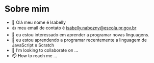 # Sobre mim

- 👋 Olá meu nome é Isabelly
- :+1: meu email de contato é isabelly.nabozny@escola.pr.gov.br
- 👀 eu estou interessado em aprender a programar novas linguagens.
- 🌱 eu estou aprendendo a programar recentemente a linguagem  de JavaScript e Scratch
- 💞️ I’m looking to collaborate on ...
- 📫 How to reach me ...

<!---
b3lly/b3lly is a ✨ special ✨ repository because its `README.md` (this file) appears on your GitHub profile.
You can click the Preview link to take a look at your changes.
--->
